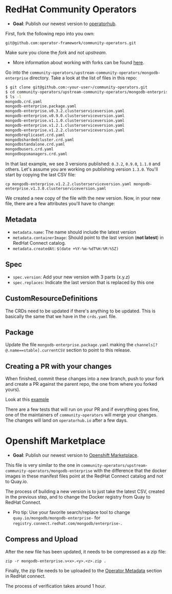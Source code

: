 # RedHat Community Operators

* **Goal**: Publish our newest version to [operatorhub](https://operatorhub.io).

First, fork the following repo into you own:

    git@github.com:operator-framework/community-operators.git

Make sure you clone the *fork* and not *upstream*.

* More information about working with forks can be found
[here](https://help.github.com/en/articles/fork-a-repo).

Go into the
`community-operators/upstream-community-operators/mongodb-enterprise`
directory. Take a look at the list of files in this repo:

``` bash
$ git clone git@github.com:<your-user>/community-operators.git
$ cd community-operators/upstream-community-operators/mongodb-enterprise
$ ls -l
mongodb.crd.yaml
mongodb-enterprise.package.yaml
mongodb-enterprise.v0.3.2.clusterserviceversion.yaml
mongodb-enterprise.v0.9.0.clusterserviceversion.yaml
mongodb-enterprise.v1.1.0.clusterserviceversion.yaml
mongodb-enterprise.v1.2.1.clusterserviceversion.yaml
mongodb-enterprise.v1.2.2.clusterserviceversion.yaml
mongodbreplicaset.crd.yaml
mongodbshardedcluster.crd.yaml
mongodbstandalone.crd.yaml
mongodbusers.crd.yaml
mongodbopsmanagers.crd.yaml
```

In that last example, we see 3 versions published: `0.3.2`, `0.9.0`,
`1.1.0` and others. Let's assume you are working on publishing version
`1.3.0`. You'll start by copying the last CSV file:

    cp mongodb-enterprise.v1.2.2.clusterserviceversion.yaml mongodb-enterprise.v1.3.0.clusterserviceversion.yaml

We created a new copy of the file with the new version. Now, in your
new file, there are a few attributes you'll have to change:

## Metadata

* `metadata.name`: The name should include the latest version
* `metadata.containerImage`: Should point to the last version (**not latest**) in RedHat Connect catalog.
* `metadata.createdAt`: `$(date +%Y-%m-%dT%H:%M:%SZ)`

## Spec

* `spec.version`: Add your new version with 3 parts (x.y.z)
* `spec.replaces`: Indicate the last version that is replaced by this one

## CustomResourceDefinitions

The CRDs need to be updated if there's anything to be updated. This is basically the
same that we have in the `crds.yaml` file.

## Package

Update the file `mongodb-enterprise.package.yaml` making the
`channels[?@.name==stable].currentCSV` section to point to this release.

## Creating a PR with your changes

When finished, commit these changes into a new branch, push to your
fork and create a PR against the parent repo, the one from where you forked yours).

Look at this [example](https://github.com/operator-framework/community-operators/pull/540)

There are a few tests that will run on your PR and if everything goes
fine, one of the maintainers of `community-operators` will merge your
changes. The changes will land on `operatorhub.io` after a few days.

# Openshift Marketplace

* **Goal**: Publish our newest version to [Openshift Marketplace](https://www.openshift.com/).

This file is very similar to the one in
`community-operators/upstream-community-operators/mongodb-enterprise`
with the difference that the docker images in these manifest files
point at the RedHat Connect catalog and not to Quay.io.

The process of building a new version is to just take the latest CSV,
created in the previous step, and to change the Docker registry from
Quay to RedHat Connect.

* Pro tip: Use your favorite search/replace tool to change
  `quay.io/mongodb/mongodb-enterprise-` for
  `registry.connect.redhat.com/mongodb/enterprise-`.

## Compress and Upload

After the new file has been updated, it needs to be compressed as a zip
file:

    zip -r mongodb-enterprise.v<x>.<y>.<z>.zip .

Finally, the zip file needs to be uploaded to the [Operator
Metadata](https://connect.redhat.com/project/850021/operator-metadata)
section in RedHat connect.

The process of verification takes around 1 hour.
